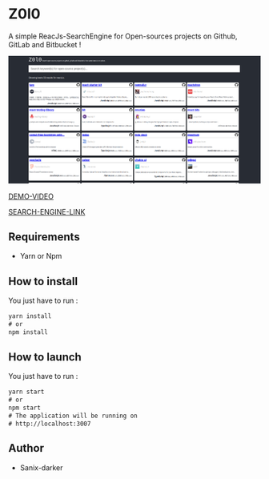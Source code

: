 # Z0l0

A simple ReacJs-SearchEngine for Open-sources projects on Github, GitLab and Bitbucket !

<img src="./public/screenshot.png" />

[DEMO-VIDEO](https://www.loom.com/share/67387a02579b4e5e944adb985441772c)

[SEARCH-ENGINE-LINK](https://zolo.ngrok.io/)

## Requirements

- Yarn or Npm

## How to install

You just have to run :
```shell
yarn install
# or
npm install
```
## How to launch

You just have to run :
```shell
yarn start
# or
npm start
# The application will be running on 
# http://localhost:3007 
```

## Author

- Sanix-darker